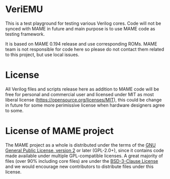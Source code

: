 
# **VeriEMU** #

This is a test playground for testing various Verilog cores. Code will not be synced with MAME in future and main purpose is to use MAME code as testing framework.

It is based on MAME 0.194 release and use corresponding ROMs.
MAME team is not responsible for code here so please do not contact them related to this project, but use local issues.


License
=======
All Verilog files and scripts release here as addition to MAME code will be free for personal and commercial user and licensed under MIT as most liberal license (https://opensource.org/licenses/MIT), this could be change in future for some more perimissive license when hardware designers agree to some.

License of MAME project
=======================
The MAME project as a whole is distributed under the terms of the [GNU General Public License, version 2](http://opensource.org/licenses/GPL-2.0) or later (GPL-2.0+), since it contains code made available under multiple GPL-compatible licenses. A great majority of files (over 90% including core files) are under the [BSD-3-Clause License](http://opensource.org/licenses/BSD-3-Clause) and we would encourage new contributors to distribute files under this license.


